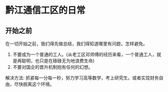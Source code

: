 # 黔江通信工区的日常

## 开始之前

在一切开始之前，我们得先做总结，我们得知道哪里有问题，怎样避免。

1. 不要成为一个普通的工人。\(从老工区邓师傅的经历来看，一个普通工人，就是再聪明，也只是在碌碌无为地浪费生命\)
2. 不要对国企的晋升机制抱有任何的幻想。

解决方法: 抓紧每一分每一秒，努力学习高等数学，考上研究生。或者实现财务自由，尽快脱离这个环境。


